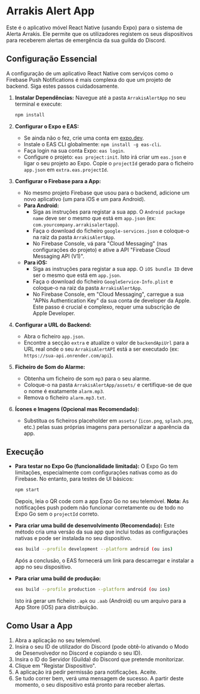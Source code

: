 # Arrakis Alert App

Este é o aplicativo móvel React Native (usando Expo) para o sistema de Alerta Arrakis. Ele permite que os utilizadores registem os seus dispositivos para receberem alertas de emergência da sua guilda do Discord.

## Configuração Essencial

A configuração de um aplicativo React Native com serviços como o Firebase Push Notifications é mais complexa do que um projeto de backend. Siga estes passos cuidadosamente.

1.  **Instalar Dependências:**
    Navegue até a pasta `ArrakisAlertApp` no seu terminal e execute:
    ```bash
    npm install
    ```

2.  **Configurar o Expo e EAS:**
    - Se ainda não o fez, crie uma conta em [expo.dev](https://expo.dev/).
    - Instale o EAS CLI globalmente: `npm install -g eas-cli`.
    - Faça login na sua conta Expo: `eas login`.
    - Configure o projeto: `eas project:init`. Isto irá criar um `eas.json` e ligar o seu projeto ao Expo. Copie o `projectId` gerado para o ficheiro `app.json` em `extra.eas.projectId`.

3.  **Configurar o Firebase para a App:**
    - No mesmo projeto Firebase que usou para o backend, adicione um novo aplicativo (um para iOS e um para Android).
    - **Para Android:**
        - Siga as instruções para registar a sua app. O `Android package name` deve ser o mesmo que está em `app.json` (ex: `com.yourcompany.arrakisalertapp`).
        - Faça o download do ficheiro `google-services.json` e coloque-o na raiz da pasta `ArrakisAlertApp`.
        - No Firebase Console, vá para "Cloud Messaging" (nas configurações do projeto) e ative a API "Firebase Cloud Messaging API (V1)".
    - **Para iOS:**
        - Siga as instruções para registar a sua app. O `iOS bundle ID` deve ser o mesmo que está em `app.json`.
        - Faça o download do ficheiro `GoogleService-Info.plist` e coloque-o na raiz da pasta `ArrakisAlertApp`.
        - No Firebase Console, em "Cloud Messaging", carregue a sua "APNs Authentication Key" da sua conta de developer da Apple. Este passo é crucial e complexo, requer uma subscrição de Apple Developer.

4.  **Configurar a URL do Backend:**
    - Abra o ficheiro `app.json`.
    - Encontre a secção `extra` e atualize o valor de `backendApiUrl` para a URL real onde o seu `ArrakisAlertAPI` está a ser executado (ex: `https://sua-api.onrender.com/api`).

5.  **Ficheiro de Som do Alarme:**
    - Obtenha um ficheiro de som `mp3` para o seu alarme.
    - Coloque-o na pasta `ArrakisAlertApp/assets/` e certifique-se de que o nome é exatamente `alarm.mp3`.
    - Remova o ficheiro `alarm.mp3.txt`.

6.  **Ícones e Imagens (Opcional mas Recomendado):**
    - Substitua os ficheiros placeholder em `assets/` (`icon.png`, `splash.png`, etc.) pelas suas próprias imagens para personalizar a aparência da app.

## Execução

-   **Para testar no Expo Go (funcionalidade limitada):**
    O Expo Go tem limitações, especialmente com configurações nativas como as do Firebase. No entanto, para testes de UI básicos:
    ```bash
    npm start
    ```
    Depois, leia o QR code com a app Expo Go no seu telemóvel. **Nota:** As notificações push podem não funcionar corretamente ou de todo no Expo Go sem o `projectId` correto.

-   **Para criar uma build de desenvolvimento (Recomendado):**
    Este método cria uma versão da sua app que inclui todas as configurações nativas e pode ser instalada no seu dispositivo.
    ```bash
    eas build --profile development --platform android (ou ios)
    ```
    Após a conclusão, o EAS fornecerá um link para descarregar e instalar a app no seu dispositivo.

-   **Para criar uma build de produção:**
    ```bash
    eas build --profile production --platform android (ou ios)
    ```
    Isto irá gerar um ficheiro `.apk` ou `.aab` (Android) ou um arquivo para a App Store (iOS) para distribuição.

## Como Usar a App

1.  Abra a aplicação no seu telemóvel.
2.  Insira o seu ID de utilizador do Discord (pode obtê-lo ativando o Modo de Desenvolvedor no Discord e copiando o seu ID).
3.  Insira o ID do Servidor (Guilda) do Discord que pretende monitorizar.
4.  Clique em "Registar Dispositivo".
5.  A aplicação irá pedir permissão para notificações. Aceite.
6.  Se tudo correr bem, verá uma mensagem de sucesso. A partir deste momento, o seu dispositivo está pronto para receber alertas.
